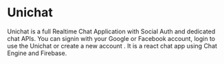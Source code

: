 # Unichat
Unichat is a full Realtime Chat Application with Social Auth and dedicated chat APIs. You can signin with your Google or Facebook account, login to use the Unichat or create a new account . It is a react chat app using Chat Engine and Firebase.
